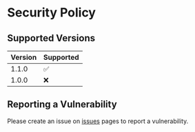 # Security Policy

## Supported Versions
| Version | Supported          |
| ------- | ------------------ |
| 1.1.0   | :white_check_mark: |
| 1.0.0   | :x:                |

## Reporting a Vulnerability

Please create an issue on [issues](https://github.com/rusthero/version-checker/issues) pages to report a vulnerability.
